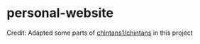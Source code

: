 # personal-website

Credit: Adapted some parts of [chintans1/chintans](https://github.com/chintans1/chintans) in this project